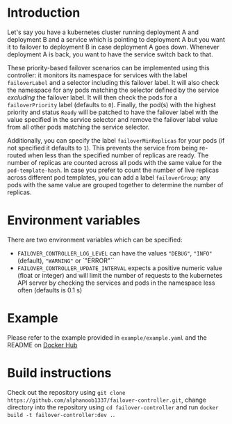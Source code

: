 # Introduction
Let's say you have a kubernetes cluster running deployment A and deployment B and a service which is pointing to deployment A but you want it to failover to deployment B in case deployment A goes down. Whenever deployment A is back, you want to have the service switch back to that.

These priority-based failover scenarios can be implemented using this controller: it monitors its namespace for services with the label `failoverLabel` and a selector including this failover label. It will also check the namespace for any pods matching the selector defined by the service _excluding_ the failover label. It will then check the pods for a `failoverPriority` label (defaults to `0`). Finally, the pod(s) with the highest priority and status `Ready` will be patched to have the failover label with the value specified in the service selector and remove the failover label value from all other pods matching the service selector.

Additionally, you can specify the label `failoverMinReplicas` for your pods (if not specified it defaults to `1`). This prevents the service from being re-routed when less than the specified number of replicas are ready. The number of replicas are counted across all pods with the same value for the `pod-template-hash`. In case you prefer to count the number of live replicas across different pod templates, you can add a label `failoverGroup`; any pods with the same value are grouped together to determine the number of replicas.

# Environment variables

There are two environment variables which can be specified:

- `FAILOVER_CONTROLLER_LOG_LEVEL` can have the values `"DEBUG"`, `"INFO"` (default), `"WARNING"` or `"ERROR"``
- `FAILOVER_CONTROLLER_UPDATE_INTERVAL` expects a positive numeric value (float or integer) and will limit the number of requests to the kubernetes API server by checking the services and pods in the namespace less often (defaults is 0.1 s)

# Example

Please refer to the example provided in `example/example.yaml` and the README on [Docker Hub](https://hub.docker.com/repository/docker/alphanoob1337/failover-controller)

# Build instructions

Check out the repository using `git clone https://github.com/alphanoob1337/failover-controller.git`,
change directory into the repository using `cd failover-controller` and
run `docker build -t failover-controller:dev .`.